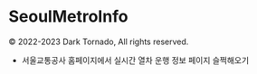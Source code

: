 # SeoulMetroInfo
© 2022-2023 Dark Tornado, All rights reserved.

* 서울교통공사 홈페이지에서 실시간 열차 운행 정보 페이지 슬쩍해오기

